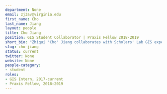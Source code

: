 ```yaml
---
department: None
email: zj3av@virginia.edu
first_name: Cho
last_name: Jiang
layout: people
title: Cho Jiang
position: GIS Student Collaborator | Praxis Fellow 2018-2019
short_bio: "Zhiqui 'Cho' Jiang collaborates with Scholars' Lab GIS experts, in addition to holding a Praxis Fellowship during 2018-2019."
slug: cho-jiang
status: current
twitter: None
website: None
people-category:
- student
roles:
- GIS Intern, 2017-current
- Praxis Fellow, 2018–2019
---
```

